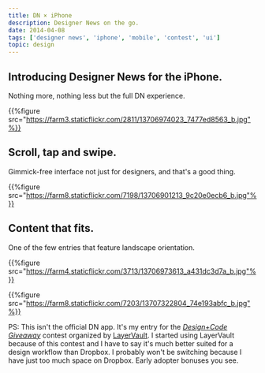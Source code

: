 ```yaml
---
title: DN × iPhone
description: Designer News on the go.
date: 2014-04-08
tags: ['designer news', 'iphone', 'mobile', 'contest', 'ui']
topic: design
---
```


## Introducing Designer News for the iPhone.

Nothing more, nothing less but the full DN experience.

{{%figure src="https://farm3.staticflickr.com/2811/13706974023_7477ed8563_b.jpg"%}}

## Scroll, tap and swipe.

Gimmick-free interface not just for designers, and that's a good thing.

{{%figure src="https://farm8.staticflickr.com/7198/13706901213_9c20e0ecb6_b.jpg"%}}

## Content that fits.

One of the few entries that feature landscape orientation.

{{%figure src="https://farm4.staticflickr.com/3713/13706973613_a431dc3d7a_b.jpg"%}}

{{%figure src="https://farm8.staticflickr.com/7203/13707322804_74e193abfc_b.jpg"%}}

PS: This isn't the official DN app. It's my entry for the _[Design+Code Giveaway](https://news.layervault.com/stories/19416-designcode-giveaway)_ contest organized by [LayerVault](https://layervault.com). I started using LayerVault because of this contest and I have to say it's much better suited for a design workflow than Dropbox. I probably won't be switching because I have just too much space on Dropbox. Early adopter bonuses you see.

